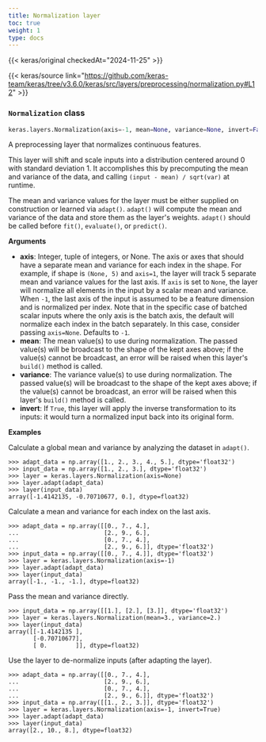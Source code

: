 ```yaml
---
title: Normalization layer
toc: true
weight: 1
type: docs
---
```


{{< keras/original checkedAt="2024-11-25" >}}

{{< keras/source link="https://github.com/keras-team/keras/tree/v3.6.0/keras/src/layers/preprocessing/normalization.py#L12" >}}

### `Normalization` class

```python
keras.layers.Normalization(axis=-1, mean=None, variance=None, invert=False, **kwargs)
```

A preprocessing layer that normalizes continuous features.

This layer will shift and scale inputs into a distribution centered around 0 with standard deviation 1. It accomplishes this by precomputing the mean and variance of the data, and calling `(input - mean) / sqrt(var)` at runtime.

The mean and variance values for the layer must be either supplied on construction or learned via `adapt()`. `adapt()` will compute the mean and variance of the data and store them as the layer's weights. `adapt()` should be called before `fit()`, `evaluate()`, or `predict()`.

**Arguments**

- **axis**: Integer, tuple of integers, or None. The axis or axes that should have a separate mean and variance for each index in the shape. For example, if shape is `(None, 5)` and `axis=1`, the layer will track 5 separate mean and variance values for the last axis. If `axis` is set to `None`, the layer will normalize all elements in the input by a scalar mean and variance. When `-1`, the last axis of the input is assumed to be a feature dimension and is normalized per index. Note that in the specific case of batched scalar inputs where the only axis is the batch axis, the default will normalize each index in the batch separately. In this case, consider passing `axis=None`. Defaults to `-1`.
- **mean**: The mean value(s) to use during normalization. The passed value(s) will be broadcast to the shape of the kept axes above; if the value(s) cannot be broadcast, an error will be raised when this layer's `build()` method is called.
- **variance**: The variance value(s) to use during normalization. The passed value(s) will be broadcast to the shape of the kept axes above; if the value(s) cannot be broadcast, an error will be raised when this layer's `build()` method is called.
- **invert**: If `True`, this layer will apply the inverse transformation to its inputs: it would turn a normalized input back into its original form.

**Examples**

Calculate a global mean and variance by analyzing the dataset in `adapt()`.

```console
>>> adapt_data = np.array([1., 2., 3., 4., 5.], dtype='float32')
>>> input_data = np.array([1., 2., 3.], dtype='float32')
>>> layer = keras.layers.Normalization(axis=None)
>>> layer.adapt(adapt_data)
>>> layer(input_data)
array([-1.4142135, -0.70710677, 0.], dtype=float32)
```

Calculate a mean and variance for each index on the last axis.

```console
>>> adapt_data = np.array([[0., 7., 4.],
...                        [2., 9., 6.],
...                        [0., 7., 4.],
...                        [2., 9., 6.]], dtype='float32')
>>> input_data = np.array([[0., 7., 4.]], dtype='float32')
>>> layer = keras.layers.Normalization(axis=-1)
>>> layer.adapt(adapt_data)
>>> layer(input_data)
array([-1., -1., -1.], dtype=float32)
```

Pass the mean and variance directly.

```console
>>> input_data = np.array([[1.], [2.], [3.]], dtype='float32')
>>> layer = keras.layers.Normalization(mean=3., variance=2.)
>>> layer(input_data)
array([[-1.4142135 ],
       [-0.70710677],
       [ 0.        ]], dtype=float32)
```

Use the layer to de-normalize inputs (after adapting the layer).

```console
>>> adapt_data = np.array([[0., 7., 4.],
...                        [2., 9., 6.],
...                        [0., 7., 4.],
...                        [2., 9., 6.]], dtype='float32')
>>> input_data = np.array([[1., 2., 3.]], dtype='float32')
>>> layer = keras.layers.Normalization(axis=-1, invert=True)
>>> layer.adapt(adapt_data)
>>> layer(input_data)
array([2., 10., 8.], dtype=float32)
```
